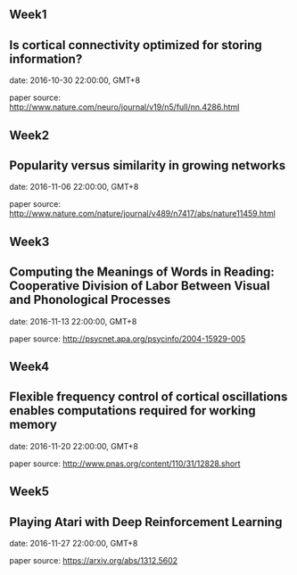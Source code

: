 Week1
----------

Is cortical connectivity optimized for storing information? 
---------------------------------------------------------------------------

date:   2016-10-30 22:00:00, GMT+8

paper source: http://www.nature.com/neuro/journal/v19/n5/full/nn.4286.html




Week2
-----------

Popularity versus similarity in growing networks
--------------------------------------------------


date:   2016-11-06 22:00:00, GMT+8

paper source: http://www.nature.com/nature/journal/v489/n7417/abs/nature11459.html



Week3
------


Computing the Meanings of Words in Reading: Cooperative Division of Labor Between Visual and Phonological Processes
-----------------------------------------------------------------------------------------


date:   2016-11-13 22:00:00, GMT+8

paper source: http://psycnet.apa.org/psycinfo/2004-15929-005



Week4
-------

Flexible frequency control of cortical oscillations enables computations required for working memory
--------------------------------------------------------------------------------------

date:   2016-11-20 22:00:00, GMT+8

paper source: http://www.pnas.org/content/110/31/12828.short



Week5
--------

Playing Atari with Deep Reinforcement Learning
------------------------------------------------

date:   2016-11-27 22:00:00, GMT+8

paper source: https://arxiv.org/abs/1312.5602

